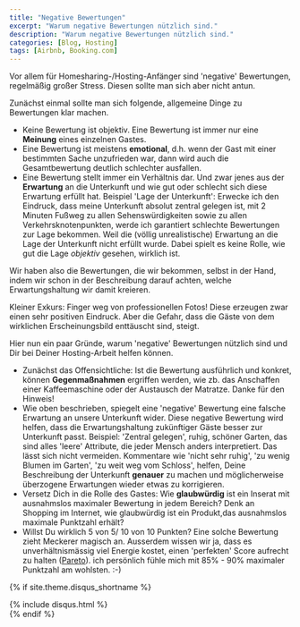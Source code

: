 ```yaml
---
title: "Negative Bewertungen"
excerpt: "Warum negative Bewertungen nützlich sind."
description: "Warum negative Bewertungen nützlich sind."
categories: [Blog, Hosting]
tags: [Airbnb, Booking.com]
---
```



Vor allem für Homesharing-/Hosting-Anfänger sind 'negative' Bewertungen, regelmäßig großer Stress. Diesen sollte man sich aber nicht antun.

Zunächst einmal sollte man sich folgende, allgemeine Dinge zu Bewertungen klar machen.

+ Keine Bewertung ist objektiv. Eine Bewertung ist immer nur eine **Meinung** eines einzelnen Gastes.
+ Eine Bewertung ist meistens **emotional**, d.h. wenn der Gast mit einer bestimmten Sache unzufrieden war, dann wird auch die Gesamtbewertung deutlich schlechter ausfallen.
+ Eine Bewertung stellt immer ein Verhältnis dar. Und zwar jenes aus der **Erwartung** an die Unterkunft und wie gut oder schlecht sich diese Erwartung erfüllt hat. Beispiel 'Lage der Unterkunft': Erwecke ich den Eindruck, dass meine Unterkunft absolut zentral gelegen ist, mit 2 Minuten Fußweg zu allen Sehenswürdigkeiten sowie zu allen Verkehrsknotenpunkten, werde ich garantiert schlechte Bewertungen zur Lage bekommen. Weil die (völlig unrealistische) Erwartung an die Lage der Unterkunft nicht erfüllt wurde. Dabei spielt es keine Rolle, wie gut die Lage *objektiv* gesehen, wirklich ist.

Wir haben also die Bewertungen, die wir bekommen, selbst in der Hand, indem wir schon in der Beschreibung darauf achten, welche Erwartungshaltung wir damit kreieren.

Kleiner Exkurs: Finger weg von professionellen Fotos! Diese erzeugen zwar einen sehr positiven Eindruck. Aber die Gefahr, dass die Gäste von dem wirklichen Erscheinungsbild enttäuscht sind, steigt.

Hier nun ein paar Gründe, warum 'negative' Bewertungen nützlich sind und Dir bei Deiner Hosting-Arbeit helfen können.

+ Zunächst das Offensichtliche: Ist die Bewertung ausführlich und konkret, können **Gegenmaßnahmen** ergriffen werden, wie zb. das Anschaffen einer Kaffeemaschine oder der Austausch der Matratze. Danke für den Hinweis!
+ Wie oben beschrieben, spiegelt eine 'negative' Bewertung eine falsche Erwartung an unsere Unterkunft wider. Diese negative Bewertung wird helfen, dass die Erwartungshaltung zukünftiger Gäste besser zur Unterkunft passt.
Beispiel: 'Zentral gelegen', ruhig, schöner Garten, das sind alles 'leere' Attribute, die jeder Mensch anders interpretiert. Das lässt sich nicht vermeiden. Kommentare wie 'nicht sehr ruhig', 'zu wenig Blumen im Garten', 'zu weit weg vom Schloss', helfen, Deine Beschreibung der Unterkunft **genauer** zu machen und möglicherweise überzogene Erwartungen wieder etwas zu korrigieren.
+ Versetz Dich in die Rolle des Gastes: Wie **glaubwürdig** ist ein Inserat mit ausnahmslos maximaler Bewertung in jedem Bereich? Denk an Shopping im Internet, wie glaubwürdig ist ein Produkt,das ausnahmslos maximale Punktzahl erhält?
+ Willst Du wirklich 5 von 5/ 10 von 10 Punkten? Eine solche Bewertung zieht Meckerer magisch an. Ausserdem wissen wir ja, dass es unverhältnismässig viel Energie kostet, einen 'perfekten' Score aufrecht zu halten ([Pareto](https://de.wikipedia.org/wiki/Paretoprinzip)). ich persönlich fühle mich mit 85% - 90% maximaler Punktzahl am wohlsten. :-) 

<!-- Disqus -->
{% if site.theme.disqus_shortname %}
<div class="comments">
  {% include disqus.html %}
</div>
{% endif %}



